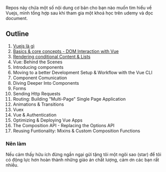 Repos này chứa một số nội dung cơ bản cho bạn nào muốn tìm hiểu về Vuejs, mình tổng hợp sau khi tham gia một khoá học trên udemy và đọc document.

## Outline
1. [Vuejs là gì](./1-getting-started/)
2. [Basics & core concepts - DOM Interaction with Vue](./2-basic-&-concepts)
3. [Rendering conditional Content & Lists](./3-conditional-content-&-lists)
4. Vue: Behind the Scenes
5. Introducing components
6. Moving to a better Development Setup & Workflow with the Vue CLI
7. Component Comunication
8. Diving Deeper Into Components
9. Forms
10. Sending Http Requests
11. Routing: Building "Multi-Page" Single Page Application
12. Animations & Transitions
13. Vuex
14. Vue & Authentication
15. Optimizing & Deploying Vue Apps
16. The Composition API - Replacing the Options API
17. Reusing Funtionality: Mixins & Custom Composition Functions
### Nên làm
Nếu cảm thấy hữu ích đừng ngần ngại gửi tặng tôi một ngôi sao (star) để tôi có động lực hơn hoàn thành những giáo án chất lượng, cám ơn các bạn rất nhiều.